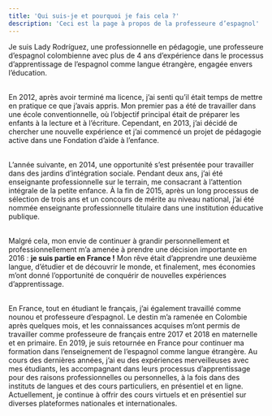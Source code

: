 ```yaml
---  
title: 'Qui suis-je et pourquoi je fais cela ?'  
description: 'Ceci est la page à propos de la professeure d’espagnol'  
---  
```

Je suis Lady Rodríguez, une professionnelle en pédagogie, une professeure d’espagnol colombienne avec plus de 4 ans d’expérience dans le processus d’apprentissage de l’espagnol comme langue étrangère, engagée envers l’éducation. <br><br>  

En 2012, après avoir terminé ma licence, j’ai senti qu’il était temps de mettre en pratique ce que j’avais appris. Mon premier pas a été de travailler dans une école conventionnelle, où l’objectif principal était de préparer les enfants à la lecture et à l’écriture. Cependant, en 2013, j’ai décidé de chercher une nouvelle expérience et j’ai commencé un projet de pédagogie active dans une Fondation d’aide à l’enfance.<br><br>  

L’année suivante, en 2014, une opportunité s’est présentée pour travailler dans des jardins d’intégration sociale. Pendant deux ans, j’ai été enseignante professionnelle sur le terrain, me consacrant à l’attention intégrale de la petite enfance. À la fin de 2015, après un long processus de sélection de trois ans et un concours de mérite au niveau national, j’ai été nommée enseignante professionnelle titulaire dans une institution éducative publique.<br><br>  

Malgré cela, mon envie de continuer à grandir personnellement et professionnellement m’a amenée à prendre une décision importante en 2016 : **je suis partie en France !** Mon rêve était d’apprendre une deuxième langue, d’étudier et de découvrir le monde, et finalement, mes économies m’ont donné l’opportunité de conquérir de nouvelles expériences d’apprentissage.<br><br>  

En France, tout en étudiant le français, j’ai également travaillé comme nounou et professeure d’espagnol. Le destin m’a ramenée en Colombie après quelques mois, et les connaissances acquises m’ont permis de travailler comme professeure de français entre 2017 et 2018 en maternelle et en primaire. En 2019, je suis retournée en France pour continuer ma formation dans l’enseignement de l’espagnol comme langue étrangère. Au cours des dernières années, j’ai eu des expériences merveilleuses avec mes étudiants, les accompagnant dans leurs processus d’apprentissage pour des raisons professionnelles ou personnelles, à la fois dans des instituts de langues et des cours particuliers, en présentiel et en ligne. Actuellement, je continue à offrir des cours virtuels et en présentiel sur diverses plateformes nationales et internationales.<br><br>  
